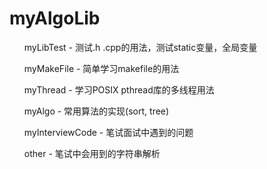 # myAlgoLib
<ul>myLibTest - 测试.h .cpp的用法，测试static变量，全局变量 </ul>
<ul>myMakeFile - 简单学习makefile的用法</ul>
<ul>myThread - 学习POSIX pthread库的多线程用法</ul>
<ul>myAlgo - 常用算法的实现(sort, tree)</ul>
<ul>myInterviewCode - 笔试面试中遇到的问题</ul>
<ul>other - 笔试中会用到的字符串解析</ul>
